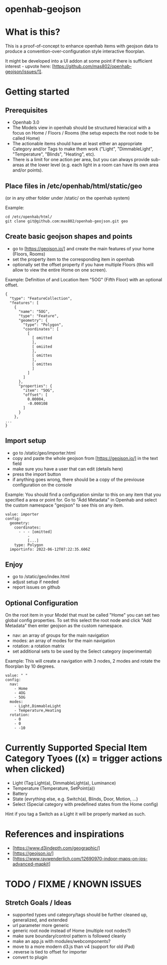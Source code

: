 # openhab-geojson

# What is this?

This is a proof-of-concept to enhance openhab items with geojson data to produce a convention-over-configuration style interactive floorplan. 

It might be developed into a UI addon at some point if there is sufficient interest - upvote here: [https://github.com/mas802/openhab-geojson/issues/1].

# Getting started

## Prerequisites

- Openhab 3.0
- The Models view in openhab should be structured hieracical with a focus on Home / Floors / Rooms (the setup expects the root node to be called Home)
- The actionable items should have at least either an appropriate Category and/or Tags to make them work ("Light", "DimmableLight", "Temperature", "Blinds", "Heating", etc).
- There is a limit for one action per area, but you can always provide sub-areas at the lower level 
(e.g. each light in a room can have its own area and/or points).

## Place files in /etc/openhab/html/static/geo 

(or in any other folder under /static/ on the openhab system)

Example:
```
cd /etc/openhab/html/
git clone git@github.com:mas802/openhab-geojson.git geo 
```

## Create basic geojson shapes and points

- go to [https://geojson.io/] and create the main features of your home (Floors, Rooms)
- set the property item to the corresponding item in openhab
- optionally set the offset property if you have multiple Floors (this will allow to view the entire Home on one screen).

Example: Definition of and Location Item "5OG" (Fifth Floor) with an optional offset.
```
{
  "type": "FeatureCollection",
  "features": [
    {
      "name": "5OG",
      "type": "Feature",
      "geometry": {
        "type": "Polygon",
        "coordinates": [
          [
            [ omitted
            ],
            [ omiited
            ],
            [ omittes
            ],
            [ omittes
            ]
          ]
        ]
      },
      "properties": {
        "item": "5OG",
        "offset": [
          0.00004,
          -0.000108
        ]
      }
    },
...
}
```

## Import setup

- go to /static/geo/importer.html
- copy and paste the whole geojson from [https://geojson.io/] in the text field
- make sure you have a user that can edit (details here)
- press the import button
- if anything goes wrong, there should be a copy of the previouse configuration on the console

Example: You should find a configuration similar to this on any item that you specified a area or point for. Go to "Ädd Metadata" in Openhab and select the custom namespace "geojson" to see this on any item.

```
value: importer
config:
  geometry:
    coordinates:
      - - - [omitted]
          - 
          [...]
    type: Polygon
  importinfo: 2022-06-12T07:22:35.606Z
```

## Enjoy

- go to /static/geo/index.html
- adjust setup if needed
- report issues on github

## Optional Configuration

On the root item in your Model that must be called "Home" you can set two global config properties.
To set this select the root node and click "Add Metadata" then enter geojson as the custom namespace.

- nav: an array of groups for the main navigation 
- modes: an array of modes for the main navigation 
- rotation: a rotation matrix
- set additional sets to be used by the Select category (experimental)

Example: This will create a navigation with 3 nodes, 2 modes and rotate the floorplan by 10 degrees.
```
value: " "
config:
  nav:
    - Home
    - 4OG
    - 5OG
  modes:
    - Light,DimmableLight
    - Temperature,Heating
  rotation:
    - 0
    - 0
    - -10
```

# Currently Supported Special Item Category Tyoes ((x) = trigger actions when clicked)

- Light (Tag:Light(a), DimmableLight(a), Luminance)
- Temperature (Temperature, SetPoint(a))
- Battery
- State (evrything else, e.g. Switch(a), Blinds, Door, Motion, ...)
- Select (Special category with predefined states from the Home config)

Hint if you tag a Switch as a Light it will be properly marked as such.

# References and inspirations

- [https://www.d3indepth.com/geographic/]
- [https://geojson.io/]
- [https://www.raywenderlich.com/12690970-indoor-maps-on-ios-advanced-mapkit]

# TODO / FIXME / KNOWN ISSUES

## Stretch Goals / Ideas

- supported types und category/tags should be further cleaned up, generalized, and extended
- url parameter more generic
- generic root node instead of Home (multiple root nodes?)
- make sure boundary/control pattern is followed cleanly
- make an app.js with modules/webcomponents?
- move to a more modern d3.js than v4 (support for old iPad)
- .reverse is tied to offset for importer
- convert to plugin
